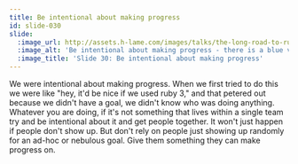 ```yaml
---
title: Be intentional about making progress
id: slide-030
slide:
  :image_url: http://assets.h-lame.com/images/talks/the-long-road-to-ruby-3-0-vs-the-short-road-to-ruby-3-1/slides/030.png
  :image_alt: 'Be intentional about making progress - there is a blue venus flytrap spitting sparkly coins to illustrate this for some reason; text: Be intentional about making progress'
  :image_title: 'Slide 30: Be intentional about making progress'
---
```

We were intentional about making progress.  When we first tried to do this we were like "hey, it'd be nice if we used ruby 3," and that petered out because we didn't have a goal, we didn't know who was doing anything.  Whatever you are doing, if it's not something that lives within a single team try and be intentional about it and get people together.  It won't just happen if people don't show up.  But don't rely on people just showing up randomly for an ad-hoc or nebulous goal.  Give them something they can make progress on.
